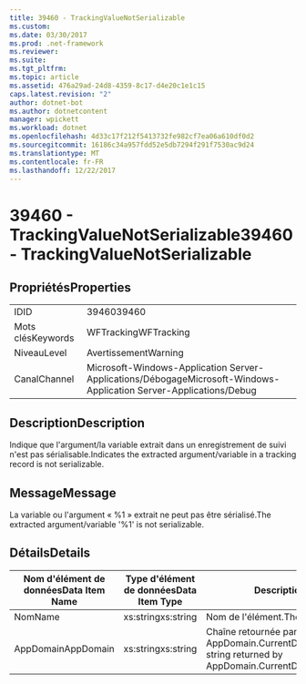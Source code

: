 ```yaml
---
title: 39460 - TrackingValueNotSerializable
ms.custom: 
ms.date: 03/30/2017
ms.prod: .net-framework
ms.reviewer: 
ms.suite: 
ms.tgt_pltfrm: 
ms.topic: article
ms.assetid: 476a29ad-24d8-4359-8c17-d4e20c1e1c15
caps.latest.revision: "2"
author: dotnet-bot
ms.author: dotnetcontent
manager: wpickett
ms.workload: dotnet
ms.openlocfilehash: 4d33c17f212f5413732fe982cf7ea06a610df0d2
ms.sourcegitcommit: 16186c34a957fdd52e5db7294f291f7530ac9d24
ms.translationtype: MT
ms.contentlocale: fr-FR
ms.lasthandoff: 12/22/2017
---
```

# <a name="39460---trackingvaluenotserializable"></a><span data-ttu-id="400bb-102">39460 - TrackingValueNotSerializable</span><span class="sxs-lookup"><span data-stu-id="400bb-102">39460 - TrackingValueNotSerializable</span></span>
## <a name="properties"></a><span data-ttu-id="400bb-103">Propriétés</span><span class="sxs-lookup"><span data-stu-id="400bb-103">Properties</span></span>  
  
|||  
|-|-|  
|<span data-ttu-id="400bb-104">ID</span><span class="sxs-lookup"><span data-stu-id="400bb-104">ID</span></span>|<span data-ttu-id="400bb-105">39460</span><span class="sxs-lookup"><span data-stu-id="400bb-105">39460</span></span>|  
|<span data-ttu-id="400bb-106">Mots clés</span><span class="sxs-lookup"><span data-stu-id="400bb-106">Keywords</span></span>|<span data-ttu-id="400bb-107">WFTracking</span><span class="sxs-lookup"><span data-stu-id="400bb-107">WFTracking</span></span>|  
|<span data-ttu-id="400bb-108">Niveau</span><span class="sxs-lookup"><span data-stu-id="400bb-108">Level</span></span>|<span data-ttu-id="400bb-109">Avertissement</span><span class="sxs-lookup"><span data-stu-id="400bb-109">Warning</span></span>|  
|<span data-ttu-id="400bb-110">Canal</span><span class="sxs-lookup"><span data-stu-id="400bb-110">Channel</span></span>|<span data-ttu-id="400bb-111">Microsoft-Windows-Application Server-Applications/Débogage</span><span class="sxs-lookup"><span data-stu-id="400bb-111">Microsoft-Windows-Application Server-Applications/Debug</span></span>|  
  
## <a name="description"></a><span data-ttu-id="400bb-112">Description</span><span class="sxs-lookup"><span data-stu-id="400bb-112">Description</span></span>  
 <span data-ttu-id="400bb-113">Indique que l'argument/la variable extrait dans un enregistrement de suivi n'est pas sérialisable.</span><span class="sxs-lookup"><span data-stu-id="400bb-113">Indicates the extracted argument/variable in a tracking record is not serializable.</span></span>  
  
## <a name="message"></a><span data-ttu-id="400bb-114">Message</span><span class="sxs-lookup"><span data-stu-id="400bb-114">Message</span></span>  
 <span data-ttu-id="400bb-115">La variable ou l'argument « %1 » extrait ne peut pas être sérialisé.</span><span class="sxs-lookup"><span data-stu-id="400bb-115">The extracted argument/variable '%1' is not serializable.</span></span>  
  
## <a name="details"></a><span data-ttu-id="400bb-116">Détails</span><span class="sxs-lookup"><span data-stu-id="400bb-116">Details</span></span>  
  
|<span data-ttu-id="400bb-117">Nom d'élément de données</span><span class="sxs-lookup"><span data-stu-id="400bb-117">Data Item Name</span></span>|<span data-ttu-id="400bb-118">Type d'élément de données</span><span class="sxs-lookup"><span data-stu-id="400bb-118">Data Item Type</span></span>|<span data-ttu-id="400bb-119">Description</span><span class="sxs-lookup"><span data-stu-id="400bb-119">Description</span></span>|  
|--------------------|--------------------|-----------------|  
|<span data-ttu-id="400bb-120">Nom</span><span class="sxs-lookup"><span data-stu-id="400bb-120">Name</span></span>|<span data-ttu-id="400bb-121">xs:string</span><span class="sxs-lookup"><span data-stu-id="400bb-121">xs:string</span></span>|<span data-ttu-id="400bb-122">Nom de l'élément.</span><span class="sxs-lookup"><span data-stu-id="400bb-122">The name of the item.</span></span>|  
|<span data-ttu-id="400bb-123">AppDomain</span><span class="sxs-lookup"><span data-stu-id="400bb-123">AppDomain</span></span>|<span data-ttu-id="400bb-124">xs:string</span><span class="sxs-lookup"><span data-stu-id="400bb-124">xs:string</span></span>|<span data-ttu-id="400bb-125">Chaîne retournée par AppDomain.CurrentDomain.FriendlyName.</span><span class="sxs-lookup"><span data-stu-id="400bb-125">The string returned by AppDomain.CurrentDomain.FriendlyName.</span></span>|
